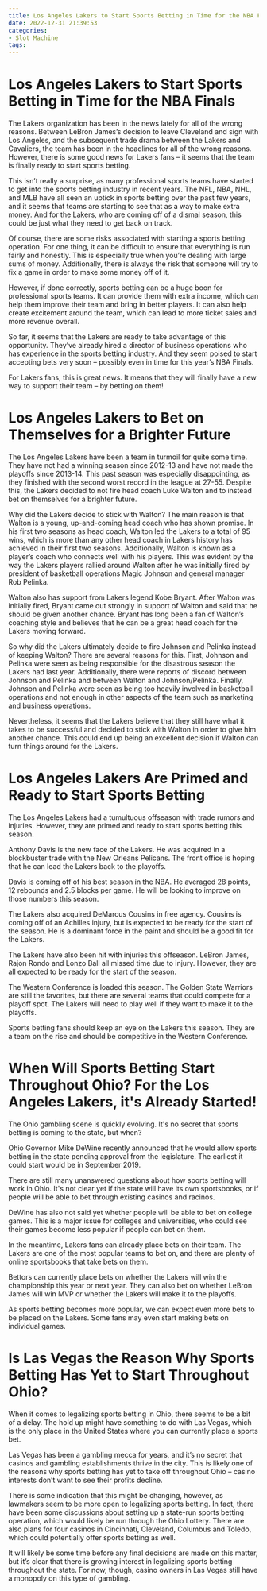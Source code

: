 ```yaml
---
title: Los Angeles Lakers to Start Sports Betting in Time for the NBA Finals
date: 2022-12-31 21:39:53
categories:
- Slot Machine
tags:
---
```



#  Los Angeles Lakers to Start Sports Betting in Time for the NBA Finals

The Lakers organization has been in the news lately for all of the wrong reasons. Between LeBron James’s decision to leave Cleveland and sign with Los Angeles, and the subsequent trade drama between the Lakers and Cavaliers, the team has been in the headlines for all of the wrong reasons. However, there is some good news for Lakers fans – it seems that the team is finally ready to start sports betting.

This isn’t really a surprise, as many professional sports teams have started to get into the sports betting industry in recent years. The NFL, NBA, NHL, and MLB have all seen an uptick in sports betting over the past few years, and it seems that teams are starting to see that as a way to make extra money. And for the Lakers, who are coming off of a dismal season, this could be just what they need to get back on track.

Of course, there are some risks associated with starting a sports betting operation. For one thing, it can be difficult to ensure that everything is run fairly and honestly. This is especially true when you’re dealing with large sums of money. Additionally, there is always the risk that someone will try to fix a game in order to make some money off of it.

However, if done correctly, sports betting can be a huge boon for professional sports teams. It can provide them with extra income, which can help them improve their team and bring in better players. It can also help create excitement around the team, which can lead to more ticket sales and more revenue overall.

So far, it seems that the Lakers are ready to take advantage of this opportunity. They’ve already hired a director of business operations who has experience in the sports betting industry. And they seem poised to start accepting bets very soon – possibly even in time for this year’s NBA Finals.

For Lakers fans, this is great news. It means that they will finally have a new way to support their team – by betting on them!

#  Los Angeles Lakers to Bet on Themselves for a Brighter Future

The Los Angeles Lakers have been a team in turmoil for quite some time. They have not had a winning season since 2012-13 and have not made the playoffs since 2013-14. This past season was especially disappointing, as they finished with the second worst record in the league at 27-55. Despite this, the Lakers decided to not fire head coach Luke Walton and to instead bet on themselves for a brighter future.

Why did the Lakers decide to stick with Walton? The main reason is that Walton is a young, up-and-coming head coach who has shown promise. In his first two seasons as head coach, Walton led the Lakers to a total of 95 wins, which is more than any other head coach in Lakers history has achieved in their first two seasons. Additionally, Walton is known as a player’s coach who connects well with his players. This was evident by the way the Lakers players rallied around Walton after he was initially fired by president of basketball operations Magic Johnson and general manager Rob Pelinka.

Walton also has support from Lakers legend Kobe Bryant. After Walton was initially fired, Bryant came out strongly in support of Walton and said that he should be given another chance. Bryant has long been a fan of Walton’s coaching style and believes that he can be a great head coach for the Lakers moving forward.

So why did the Lakers ultimately decide to fire Johnson and Pelinka instead of keeping Walton? There are several reasons for this. First, Johnson and Pelinka were seen as being responsible for the disastrous season the Lakers had last year. Additionally, there were reports of discord between Johnson and Pelinka and between Walton and Johnson/Pelinka. Finally, Johnson and Pelinka were seen as being too heavily involved in basketball operations and not enough in other aspects of the team such as marketing and business operations.

Nevertheless, it seems that the Lakers believe that they still have what it takes to be successful and decided to stick with Walton in order to give him another chance. This could end up being an excellent decision if Walton can turn things around for the Lakers.

#  Los Angeles Lakers Are Primed and Ready to Start Sports Betting 

The Los Angeles Lakers had a tumultuous offseason with trade rumors and injuries. However, they are primed and ready to start sports betting this season.

Anthony Davis is the new face of the Lakers. He was acquired in a blockbuster trade with the New Orleans Pelicans. The front office is hoping that he can lead the Lakers back to the playoffs.

Davis is coming off of his best season in the NBA. He averaged 28 points, 12 rebounds and 2.5 blocks per game. He will be looking to improve on those numbers this season.

The Lakers also acquired DeMarcus Cousins in free agency. Cousins is coming off of an Achilles injury, but is expected to be ready for the start of the season. He is a dominant force in the paint and should be a good fit for the Lakers.

The Lakers have also been hit with injuries this offseason. LeBron James, Rajon Rondo and Lonzo Ball all missed time due to injury. However, they are all expected to be ready for the start of the season.

The Western Conference is loaded this season. The Golden State Warriors are still the favorites, but there are several teams that could compete for a playoff spot. The Lakers will need to play well if they want to make it to the playoffs.

Sports betting fans should keep an eye on the Lakers this season. They are a team on the rise and should be competitive in the Western Conference.

#  When Will Sports Betting Start Throughout Ohio? For the Los Angeles Lakers, it's Already Started!

The Ohio gambling scene is quickly evolving. It's no secret that sports betting is coming to the state, but when?

Ohio Governor Mike DeWine recently announced that he would allow sports betting in the state pending approval from the legislature. The earliest it could start would be in September 2019.

There are still many unanswered questions about how sports betting will work in Ohio. It's not clear yet if the state will have its own sportsbooks, or if people will be able to bet through existing casinos and racinos.

DeWine has also not said yet whether people will be able to bet on college games. This is a major issue for colleges and universities, who could see their games become less popular if people can bet on them.

In the meantime, Lakers fans can already place bets on their team. The Lakers are one of the most popular teams to bet on, and there are plenty of online sportsbooks that take bets on them.

Bettors can currently place bets on whether the Lakers will win the championship this year or next year. They can also bet on whether LeBron James will win MVP or whether the Lakers will make it to the playoffs.

As sports betting becomes more popular, we can expect even more bets to be placed on the Lakers. Some fans may even start making bets on individual games.

#  Is Las Vegas the Reason Why Sports Betting Has Yet to Start Throughout Ohio?

When it comes to legalizing sports betting in Ohio, there seems to be a bit of a delay. The hold up might have something to do with Las Vegas, which is the only place in the United States where you can currently place a sports bet.

Las Vegas has been a gambling mecca for years, and it’s no secret that casinos and gambling establishments thrive in the city. This is likely one of the reasons why sports betting has yet to take off throughout Ohio – casino interests don’t want to see their profits decline.

There is some indication that this might be changing, however, as lawmakers seem to be more open to legalizing sports betting. In fact, there have been some discussions about setting up a state-run sports betting operation, which would likely be run through the Ohio Lottery. There are also plans for four casinos in Cincinnati, Cleveland, Columbus and Toledo, which could potentially offer sports betting as well.

It will likely be some time before any final decisions are made on this matter, but it’s clear that there is growing interest in legalizing sports betting throughout the state. For now, though, casino owners in Las Vegas still have a monopoly on this type of gambling.